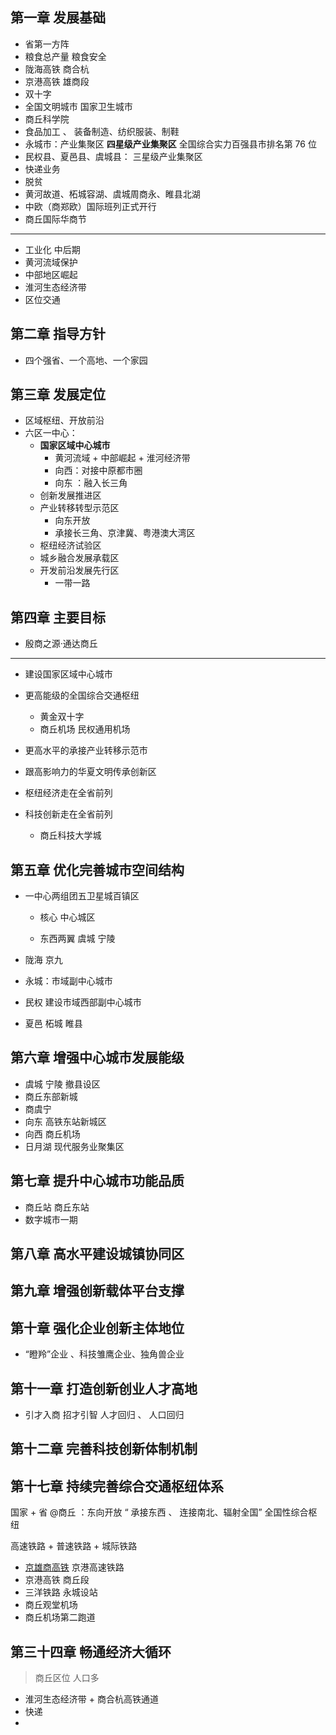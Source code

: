 ## 第一章 发展基础

- 省第一方阵
- 粮食总产量 粮食安全
- 陇海高铁 商合杭
- 京港高铁 雄商段
- 双十字
- 全国文明城市 国家卫生城市
- 商丘科学院
- 食品加工 、 装备制造、纺织服装、制鞋
- 永城市：产业集聚区 **四星级产业集聚区** 全国综合实力百强县市排名第 76 位
- 民权县、夏邑县、虞城县： 三星级产业集聚区
- 快递业务
- 脱贫
- 黄河故道、柘城容湖、虞城周商永、睢县北湖
- 中欧（商郑欧）国际班列正式开行
- 商丘国际华商节

---

- 工业化 中后期
- 黄河流域保护
- 中部地区崛起
- 淮河生态经济带
- 区位交通

## 第二章 指导方针

- 四个强省、一个高地、一个家园

## 第三章 发展定位

- 区域枢纽、开放前沿
- 六区一中心：
  - **国家区域中心城市**
    - 黄河流域 + 中部崛起 + 淮河经济带
    - 向西：对接中原都市圈
    - 向东 ：融入长三角
  - 创新发展推进区
  - 产业转移转型示范区
    - 向东开放
    - 承接长三角、京津冀、粤港澳大湾区
  - 枢纽经济试验区
  - 城乡融合发展承载区
  - 开发前沿发展先行区
    - 一带一路

## 第四章 主要目标

- 殷商之源·通达商丘

---

- 建设国家区域中心城市

- 更高能级的全国综合交通枢纽
  - 黄金双十字
  - 商丘机场 民权通用机场
- 更高水平的承接产业转移示范市
- 跟高影响力的华夏文明传承创新区
- 枢纽经济走在全省前列

- 科技创新走在全省前列
  - 商丘科技大学城

## 第五章 优化完善城市空间结构

- 一中心两组团五卫星城百镇区

  - 核心 中心城区

  - 东西两翼 虞城 宁陵

- 陇海 京九
- 永城：市域副中心城市
- 民权 建设市域西部副中心城市
- 夏邑 柘城 睢县

## 第六章 增强中心城市发展能级

- 虞城 宁陵 撤县设区
- 商丘东部新城
- 商虞宁
- 向东 高铁东站新城区
- 向西 商丘机场
- 日月湖 现代服务业聚集区

## 第七章 提升中心城市功能品质

- 商丘站 商丘东站
- 数字城市一期

## 第八章 高水平建设城镇协同区

## 第九章 增强创新载体平台支撑

## 第十章 强化企业创新主体地位

- “瞪羚”企业 、科技雏鹰企业、独角兽企业

## 第十一章 打造创新创业人才高地

- 引才入商 招才引智 人才回归 、 人口回归

## 第十二章 完善科技创新体制机制

## 第十七章 持续完善综合交通枢纽体系

国家 + 省 @商丘 ：东向开放 “ 承接东西 、 连接南北、辐射全国” 全国性综合枢纽

高速铁路 + 普速铁路 + 城际铁路

- [京雄商高铁](https://zh.m.wikipedia.org/zh-hans/%E4%B8%B0%E9%9B%84%E5%95%86%E9%AB%98%E9%80%9F%E9%93%81%E8%B7%AF) 京港高速铁路
- 京港高铁 商丘段
- 三洋铁路 永城设站
- 商丘观堂机场
- 商丘机场第二跑道

## 第三十四章 畅通经济大循环

> 商丘区位 人口多

- 淮河生态经济带 + 商合杭高铁通道
- 快递
-
